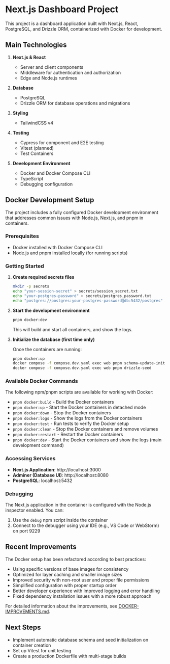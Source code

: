 # Next.js Dashboard Project

This project is a dashboard application built with Next.js, React, PostgreSQL, and Drizzle ORM, containerized with Docker for development.

## Main Technologies

1. **Next.js & React**

   - Server and client components
   - Middleware for authentication and authorization
   - Edge and Node.js runtimes

2. **Database**

   - PostgreSQL
   - Drizzle ORM for database operations and migrations

3. **Styling**

   - TailwindCSS v4

4. **Testing**

   - Cypress for component and E2E testing
   - Vitest (planned)
   - Test Containers

5. **Development Environment**
   - Docker and Docker Compose CLI
   - TypeScript
   - Debugging configuration

## Docker Development Setup

The project includes a fully configured Docker development environment that addresses common issues with Node.js, Next.js, and pnpm in containers.

### Prerequisites

- Docker installed with Docker Compose CLI
- Node.js and pnpm installed locally (for running scripts)

### Getting Started

1. **Create required secrets files**

   ```bash
   mkdir -p secrets
   echo "your-session-secret" > secrets/session_secret.txt
   echo "your-postgres-password" > secrets/postgres_password.txt
   echo "postgres://postgres:your-postgres-password@db:5432/postgres" > secrets/postgres_url.txt
   ```

2. **Start the development environment**

   ```bash
   pnpm docker:dev
   ```

   This will build and start all containers, and show the logs.

3. **Initialize the database (first time only)**

   Once the containers are running:

   ```bash
   pnpm docker:up
   docker compose -f compose.dev.yaml exec web pnpm schema-update-initial
   docker compose -f compose.dev.yaml exec web pnpm drizzle-seed
   ```

### Available Docker Commands

The following npm/pnpm scripts are available for working with Docker:

- `pnpm docker:build` - Build the Docker containers
- `pnpm docker:up` - Start the Docker containers in detached mode
- `pnpm docker:down` - Stop the Docker containers
- `pnpm docker:logs` - Show the logs from the Docker containers
- `pnpm docker:test` - Run tests to verify the Docker setup
- `pnpm docker:clean` - Stop the Docker containers and remove volumes
- `pnpm docker:restart` - Restart the Docker containers
- `pnpm docker:dev` - Start the Docker containers and show the logs (main development command)

### Accessing Services

- **Next.js Application**: http://localhost:3000
- **Adminer (Database UI)**: http://localhost:8080
- **PostgreSQL**: localhost:5432

### Debugging

The Next.js application in the container is configured with the Node.js inspector enabled. You can:

1. Use the `debug` npm script inside the container
2. Connect to the debugger using your IDE (e.g., VS Code or WebStorm) on port 9229

## Recent Improvements

The Docker setup has been refactored according to best practices:

- Using specific versions of base images for consistency
- Optimized for layer caching and smaller image sizes
- Improved security with non-root user and proper file permissions
- Simplified configuration with proper startup order
- Better developer experience with improved logging and error handling
- Fixed dependency installation issues with a more robust approach

For detailed information about the improvements, see [DOCKER-IMPROVEMENTS.md](./DOCKER-IMPROVEMENTS.md).

## Next Steps

- Implement automatic database schema and seed initialization on container creation
- Set up Vitest for unit testing
- Create a production Dockerfile with multi-stage builds

